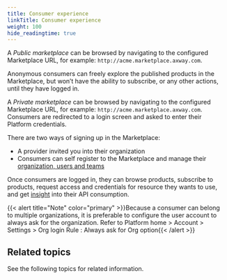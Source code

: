```yaml
---
title: Consumer experience
linkTitle: Consumer experience
weight: 100
hide_readingtime: true
---
```


A *Public marketplace* can be browsed by navigating to the configured Marketplace URL, for example: `http://acme.marketplace.axway.com`.

Anonymous consumers can freely explore the published products in the Marketplace, but won’t have the ability to subscribe, or any other actions, until they have logged in.

A *Private marketplace* can be browsed by navigating to the configured Marketplace URL, for example: `http://acme.marketplace.axway.com`. Consumers are redirected to a login screen and asked to enter their Platform credentials.

There are two ways of signing up in the Marketplace:

* A provider invited you into their organization
* Consumers can self register to the Marketplace and manage their [organization, users and teams](/docs/manage_marketplace/consumer_experience/consumer_organization)

Once consumers are logged in, they can browse products, subscribe to products, request access and credentials for resource they wants to use, and get [insight](/docs/get_actionable_insights/consumer_insights/) into their API consumption.

{{< alert title="Note" color="primary" >}}Because a consumer can belong to multiple organizations, it is preferable to configure the user account to always ask for the organization. Refer to Platform home > Account > Settings > Org login Rule : Always ask for Org option{{< /alert >}}

## Related topics

See the following topics for related information.
